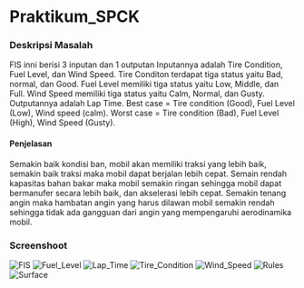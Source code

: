 # Praktikum_SPCK
### Deskripsi Masalah
FIS inni berisi 3 inputan dan 1 outputan
Inputannya adalah Tire Condition, Fuel Level, dan Wind Speed.
Tire Conditon terdapat tiga status yaitu Bad, normal, dan Good.
Fuel Level memiliki tiga status yaitu Low, Middle, dan Full.
Wind Speed memiliki tiga status yaitu Calm, Normal, dan Gusty.
Outputannya adalah Lap Time.
Best case = Tire condition (Good), Fuel Level (Low), Wind speed (calm).
Worst case = Tire condition (Bad), Fuel Level (High), Wind Speed (Gusty).
#### Penjelasan
Semakin baik kondisi ban, mobil akan memiliki traksi yang lebih baik, semakin baik traksi maka mobil dapat berjalan lebih cepat.
Semain rendah kapasitas bahan bakar maka mobil semakin ringan sehingga mobil dapat bermanufer secara lebih baik, dan akselerasi lebih cepat.
Semakin tenang angin maka hambatan angin yang harus dilawan mobil semakin rendah sehingga tidak ada gangguan dari angin yang mempengaruhi aerodinamika mobil.
### Screenshoot
![FIS](https://drive.google.com/file/d/1ddBNoqflDCxnSsC8A9NjJ6FsqlMoQe_E/view?usp=sharing)
![Fuel_Level](https://drive.google.com/file/d/1GZUk1Vrf2iF935s7hw4NmQBUVZkUTqqL/view?usp=sharing)
![Lap_Time](https://drive.google.com/file/d/1C8eZrMWWTzEmThgz_ZZmM8Lmw1I-qPmZ/view?usp=sharing)
![Tire_Condition](https://drive.google.com/file/d/1DcUPWjggy1ZyOtHSEl3PwDv8PbXrni5_/view?usp=sharing)
![Wind_Speed](https://drive.google.com/file/d/1jkOxQjBze7MKaYyOpnn_SQpZ-SjZ7Xzv/view?usp=sharing)
![Rules](https://drive.google.com/file/d/1LtvqGRmM8LZF00JUjjlD9WiDym8h0m2u/view?usp=sharing)
![Surface](https://drive.google.com/file/d/1ts0iFvkZxppZh02NprkVcCoA8Yo6U957/view?usp=sharing)
